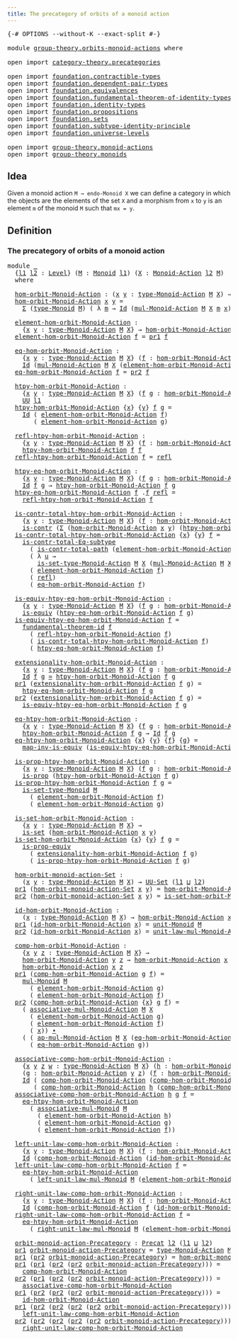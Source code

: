 ```yaml
---
title: The precategory of orbits of a monoid action
---
```


<pre class="Agda"><a id="70" class="Symbol">{-#</a> <a id="74" class="Keyword">OPTIONS</a> <a id="82" class="Pragma">--without-K</a> <a id="94" class="Pragma">--exact-split</a> <a id="108" class="Symbol">#-}</a>

<a id="113" class="Keyword">module</a> <a id="120" href="group-theory.orbits-monoid-actions.html" class="Module">group-theory.orbits-monoid-actions</a> <a id="155" class="Keyword">where</a>

<a id="162" class="Keyword">open</a> <a id="167" class="Keyword">import</a> <a id="174" href="category-theory.precategories.html" class="Module">category-theory.precategories</a>

<a id="205" class="Keyword">open</a> <a id="210" class="Keyword">import</a> <a id="217" href="foundation.contractible-types.html" class="Module">foundation.contractible-types</a>
<a id="247" class="Keyword">open</a> <a id="252" class="Keyword">import</a> <a id="259" href="foundation.dependent-pair-types.html" class="Module">foundation.dependent-pair-types</a>
<a id="291" class="Keyword">open</a> <a id="296" class="Keyword">import</a> <a id="303" href="foundation.equivalences.html" class="Module">foundation.equivalences</a>
<a id="327" class="Keyword">open</a> <a id="332" class="Keyword">import</a> <a id="339" href="foundation.fundamental-theorem-of-identity-types.html" class="Module">foundation.fundamental-theorem-of-identity-types</a>
<a id="388" class="Keyword">open</a> <a id="393" class="Keyword">import</a> <a id="400" href="foundation.identity-types.html" class="Module">foundation.identity-types</a>
<a id="426" class="Keyword">open</a> <a id="431" class="Keyword">import</a> <a id="438" href="foundation.propositions.html" class="Module">foundation.propositions</a>
<a id="462" class="Keyword">open</a> <a id="467" class="Keyword">import</a> <a id="474" href="foundation.sets.html" class="Module">foundation.sets</a>
<a id="490" class="Keyword">open</a> <a id="495" class="Keyword">import</a> <a id="502" href="foundation.subtype-identity-principle.html" class="Module">foundation.subtype-identity-principle</a>
<a id="540" class="Keyword">open</a> <a id="545" class="Keyword">import</a> <a id="552" href="foundation.universe-levels.html" class="Module">foundation.universe-levels</a>

<a id="580" class="Keyword">open</a> <a id="585" class="Keyword">import</a> <a id="592" href="group-theory.monoid-actions.html" class="Module">group-theory.monoid-actions</a>
<a id="620" class="Keyword">open</a> <a id="625" class="Keyword">import</a> <a id="632" href="group-theory.monoids.html" class="Module">group-theory.monoids</a>
</pre>
## Idea

Given a monoid action `M → endo-Monoid X` we can define a category in which the objects are the elements of the set `X` and a morphism from `x` to `y` is an element `m` of the monoid `M` such that `mx = y`.

## Definition

### The precategory of orbits of a monoid action

<pre class="Agda"><a id="948" class="Keyword">module</a> <a id="955" href="group-theory.orbits-monoid-actions.html#955" class="Module">_</a>
  <a id="959" class="Symbol">{</a><a id="960" href="group-theory.orbits-monoid-actions.html#960" class="Bound">l1</a> <a id="963" href="group-theory.orbits-monoid-actions.html#963" class="Bound">l2</a> <a id="966" class="Symbol">:</a> <a id="968" href="Agda.Primitive.html#597" class="Postulate">Level</a><a id="973" class="Symbol">}</a> <a id="975" class="Symbol">(</a><a id="976" href="group-theory.orbits-monoid-actions.html#976" class="Bound">M</a> <a id="978" class="Symbol">:</a> <a id="980" href="group-theory.monoids.html#1007" class="Function">Monoid</a> <a id="987" href="group-theory.orbits-monoid-actions.html#960" class="Bound">l1</a><a id="989" class="Symbol">)</a> <a id="991" class="Symbol">(</a><a id="992" href="group-theory.orbits-monoid-actions.html#992" class="Bound">X</a> <a id="994" class="Symbol">:</a> <a id="996" href="group-theory.monoid-actions.html#607" class="Function">Monoid-Action</a> <a id="1010" href="group-theory.orbits-monoid-actions.html#963" class="Bound">l2</a> <a id="1013" href="group-theory.orbits-monoid-actions.html#976" class="Bound">M</a><a id="1014" class="Symbol">)</a>
  <a id="1018" class="Keyword">where</a>

  <a id="1027" href="group-theory.orbits-monoid-actions.html#1027" class="Function">hom-orbit-Monoid-Action</a> <a id="1051" class="Symbol">:</a> <a id="1053" class="Symbol">(</a><a id="1054" href="group-theory.orbits-monoid-actions.html#1054" class="Bound">x</a> <a id="1056" href="group-theory.orbits-monoid-actions.html#1056" class="Bound">y</a> <a id="1058" class="Symbol">:</a> <a id="1060" href="group-theory.monoid-actions.html#894" class="Function">type-Monoid-Action</a> <a id="1079" href="group-theory.orbits-monoid-actions.html#976" class="Bound">M</a> <a id="1081" href="group-theory.orbits-monoid-actions.html#992" class="Bound">X</a><a id="1082" class="Symbol">)</a> <a id="1084" class="Symbol">→</a> <a id="1086" href="foundation-core.universe-levels.html#222" class="Primitive">UU</a> <a id="1089" class="Symbol">(</a><a id="1090" href="group-theory.orbits-monoid-actions.html#960" class="Bound">l1</a> <a id="1093" href="Agda.Primitive.html#810" class="Primitive Operator">⊔</a> <a id="1095" href="group-theory.orbits-monoid-actions.html#963" class="Bound">l2</a><a id="1097" class="Symbol">)</a>
  <a id="1101" href="group-theory.orbits-monoid-actions.html#1027" class="Function">hom-orbit-Monoid-Action</a> <a id="1125" href="group-theory.orbits-monoid-actions.html#1125" class="Bound">x</a> <a id="1127" href="group-theory.orbits-monoid-actions.html#1127" class="Bound">y</a> <a id="1129" class="Symbol">=</a>
    <a id="1135" href="foundation-core.dependent-pair-types.html#502" class="Record">Σ</a> <a id="1137" class="Symbol">(</a><a id="1138" href="group-theory.monoids.html#1182" class="Function">type-Monoid</a> <a id="1150" href="group-theory.orbits-monoid-actions.html#976" class="Bound">M</a><a id="1151" class="Symbol">)</a> <a id="1153" class="Symbol">(</a> <a id="1155" class="Symbol">λ</a> <a id="1157" href="group-theory.orbits-monoid-actions.html#1157" class="Bound">m</a> <a id="1159" class="Symbol">→</a> <a id="1161" href="foundation-core.identity-types.html#641" class="Datatype">Id</a> <a id="1164" class="Symbol">(</a><a id="1165" href="group-theory.monoid-actions.html#1095" class="Function">mul-Monoid-Action</a> <a id="1183" href="group-theory.orbits-monoid-actions.html#976" class="Bound">M</a> <a id="1185" href="group-theory.orbits-monoid-actions.html#992" class="Bound">X</a> <a id="1187" href="group-theory.orbits-monoid-actions.html#1157" class="Bound">m</a> <a id="1189" href="group-theory.orbits-monoid-actions.html#1125" class="Bound">x</a><a id="1190" class="Symbol">)</a> <a id="1192" href="group-theory.orbits-monoid-actions.html#1127" class="Bound">y</a><a id="1193" class="Symbol">)</a>

  <a id="1198" href="group-theory.orbits-monoid-actions.html#1198" class="Function">element-hom-orbit-Monoid-Action</a> <a id="1230" class="Symbol">:</a>
    <a id="1236" class="Symbol">{</a><a id="1237" href="group-theory.orbits-monoid-actions.html#1237" class="Bound">x</a> <a id="1239" href="group-theory.orbits-monoid-actions.html#1239" class="Bound">y</a> <a id="1241" class="Symbol">:</a> <a id="1243" href="group-theory.monoid-actions.html#894" class="Function">type-Monoid-Action</a> <a id="1262" href="group-theory.orbits-monoid-actions.html#976" class="Bound">M</a> <a id="1264" href="group-theory.orbits-monoid-actions.html#992" class="Bound">X</a><a id="1265" class="Symbol">}</a> <a id="1267" class="Symbol">→</a> <a id="1269" href="group-theory.orbits-monoid-actions.html#1027" class="Function">hom-orbit-Monoid-Action</a> <a id="1293" href="group-theory.orbits-monoid-actions.html#1237" class="Bound">x</a> <a id="1295" href="group-theory.orbits-monoid-actions.html#1239" class="Bound">y</a> <a id="1297" class="Symbol">→</a> <a id="1299" href="group-theory.monoids.html#1182" class="Function">type-Monoid</a> <a id="1311" href="group-theory.orbits-monoid-actions.html#976" class="Bound">M</a>
  <a id="1315" href="group-theory.orbits-monoid-actions.html#1198" class="Function">element-hom-orbit-Monoid-Action</a> <a id="1347" href="group-theory.orbits-monoid-actions.html#1347" class="Bound">f</a> <a id="1349" class="Symbol">=</a> <a id="1351" href="foundation-core.dependent-pair-types.html#592" class="Field">pr1</a> <a id="1355" href="group-theory.orbits-monoid-actions.html#1347" class="Bound">f</a>

  <a id="1360" href="group-theory.orbits-monoid-actions.html#1360" class="Function">eq-hom-orbit-Monoid-Action</a> <a id="1387" class="Symbol">:</a>
    <a id="1393" class="Symbol">{</a><a id="1394" href="group-theory.orbits-monoid-actions.html#1394" class="Bound">x</a> <a id="1396" href="group-theory.orbits-monoid-actions.html#1396" class="Bound">y</a> <a id="1398" class="Symbol">:</a> <a id="1400" href="group-theory.monoid-actions.html#894" class="Function">type-Monoid-Action</a> <a id="1419" href="group-theory.orbits-monoid-actions.html#976" class="Bound">M</a> <a id="1421" href="group-theory.orbits-monoid-actions.html#992" class="Bound">X</a><a id="1422" class="Symbol">}</a> <a id="1424" class="Symbol">(</a><a id="1425" href="group-theory.orbits-monoid-actions.html#1425" class="Bound">f</a> <a id="1427" class="Symbol">:</a> <a id="1429" href="group-theory.orbits-monoid-actions.html#1027" class="Function">hom-orbit-Monoid-Action</a> <a id="1453" href="group-theory.orbits-monoid-actions.html#1394" class="Bound">x</a> <a id="1455" href="group-theory.orbits-monoid-actions.html#1396" class="Bound">y</a><a id="1456" class="Symbol">)</a> <a id="1458" class="Symbol">→</a>
    <a id="1464" href="foundation-core.identity-types.html#641" class="Datatype">Id</a> <a id="1467" class="Symbol">(</a><a id="1468" href="group-theory.monoid-actions.html#1095" class="Function">mul-Monoid-Action</a> <a id="1486" href="group-theory.orbits-monoid-actions.html#976" class="Bound">M</a> <a id="1488" href="group-theory.orbits-monoid-actions.html#992" class="Bound">X</a> <a id="1490" class="Symbol">(</a><a id="1491" href="group-theory.orbits-monoid-actions.html#1198" class="Function">element-hom-orbit-Monoid-Action</a> <a id="1523" href="group-theory.orbits-monoid-actions.html#1425" class="Bound">f</a><a id="1524" class="Symbol">)</a> <a id="1526" href="group-theory.orbits-monoid-actions.html#1394" class="Bound">x</a><a id="1527" class="Symbol">)</a> <a id="1529" href="group-theory.orbits-monoid-actions.html#1396" class="Bound">y</a>
  <a id="1533" href="group-theory.orbits-monoid-actions.html#1360" class="Function">eq-hom-orbit-Monoid-Action</a> <a id="1560" href="group-theory.orbits-monoid-actions.html#1560" class="Bound">f</a> <a id="1562" class="Symbol">=</a> <a id="1564" href="foundation-core.dependent-pair-types.html#604" class="Field">pr2</a> <a id="1568" href="group-theory.orbits-monoid-actions.html#1560" class="Bound">f</a>

  <a id="1573" href="group-theory.orbits-monoid-actions.html#1573" class="Function">htpy-hom-orbit-Monoid-Action</a> <a id="1602" class="Symbol">:</a>
    <a id="1608" class="Symbol">{</a><a id="1609" href="group-theory.orbits-monoid-actions.html#1609" class="Bound">x</a> <a id="1611" href="group-theory.orbits-monoid-actions.html#1611" class="Bound">y</a> <a id="1613" class="Symbol">:</a> <a id="1615" href="group-theory.monoid-actions.html#894" class="Function">type-Monoid-Action</a> <a id="1634" href="group-theory.orbits-monoid-actions.html#976" class="Bound">M</a> <a id="1636" href="group-theory.orbits-monoid-actions.html#992" class="Bound">X</a><a id="1637" class="Symbol">}</a> <a id="1639" class="Symbol">(</a><a id="1640" href="group-theory.orbits-monoid-actions.html#1640" class="Bound">f</a> <a id="1642" href="group-theory.orbits-monoid-actions.html#1642" class="Bound">g</a> <a id="1644" class="Symbol">:</a> <a id="1646" href="group-theory.orbits-monoid-actions.html#1027" class="Function">hom-orbit-Monoid-Action</a> <a id="1670" href="group-theory.orbits-monoid-actions.html#1609" class="Bound">x</a> <a id="1672" href="group-theory.orbits-monoid-actions.html#1611" class="Bound">y</a><a id="1673" class="Symbol">)</a> <a id="1675" class="Symbol">→</a>
    <a id="1681" href="foundation-core.universe-levels.html#222" class="Primitive">UU</a> <a id="1684" href="group-theory.orbits-monoid-actions.html#960" class="Bound">l1</a>
  <a id="1689" href="group-theory.orbits-monoid-actions.html#1573" class="Function">htpy-hom-orbit-Monoid-Action</a> <a id="1718" class="Symbol">{</a><a id="1719" href="group-theory.orbits-monoid-actions.html#1719" class="Bound">x</a><a id="1720" class="Symbol">}</a> <a id="1722" class="Symbol">{</a><a id="1723" href="group-theory.orbits-monoid-actions.html#1723" class="Bound">y</a><a id="1724" class="Symbol">}</a> <a id="1726" href="group-theory.orbits-monoid-actions.html#1726" class="Bound">f</a> <a id="1728" href="group-theory.orbits-monoid-actions.html#1728" class="Bound">g</a> <a id="1730" class="Symbol">=</a>
    <a id="1736" href="foundation-core.identity-types.html#641" class="Datatype">Id</a> <a id="1739" class="Symbol">(</a> <a id="1741" href="group-theory.orbits-monoid-actions.html#1198" class="Function">element-hom-orbit-Monoid-Action</a> <a id="1773" href="group-theory.orbits-monoid-actions.html#1726" class="Bound">f</a><a id="1774" class="Symbol">)</a>
       <a id="1783" class="Symbol">(</a> <a id="1785" href="group-theory.orbits-monoid-actions.html#1198" class="Function">element-hom-orbit-Monoid-Action</a> <a id="1817" href="group-theory.orbits-monoid-actions.html#1728" class="Bound">g</a><a id="1818" class="Symbol">)</a>

  <a id="1823" href="group-theory.orbits-monoid-actions.html#1823" class="Function">refl-htpy-hom-orbit-Monoid-Action</a> <a id="1857" class="Symbol">:</a>
    <a id="1863" class="Symbol">{</a><a id="1864" href="group-theory.orbits-monoid-actions.html#1864" class="Bound">x</a> <a id="1866" href="group-theory.orbits-monoid-actions.html#1866" class="Bound">y</a> <a id="1868" class="Symbol">:</a> <a id="1870" href="group-theory.monoid-actions.html#894" class="Function">type-Monoid-Action</a> <a id="1889" href="group-theory.orbits-monoid-actions.html#976" class="Bound">M</a> <a id="1891" href="group-theory.orbits-monoid-actions.html#992" class="Bound">X</a><a id="1892" class="Symbol">}</a> <a id="1894" class="Symbol">(</a><a id="1895" href="group-theory.orbits-monoid-actions.html#1895" class="Bound">f</a> <a id="1897" class="Symbol">:</a> <a id="1899" href="group-theory.orbits-monoid-actions.html#1027" class="Function">hom-orbit-Monoid-Action</a> <a id="1923" href="group-theory.orbits-monoid-actions.html#1864" class="Bound">x</a> <a id="1925" href="group-theory.orbits-monoid-actions.html#1866" class="Bound">y</a><a id="1926" class="Symbol">)</a> <a id="1928" class="Symbol">→</a>
    <a id="1934" href="group-theory.orbits-monoid-actions.html#1573" class="Function">htpy-hom-orbit-Monoid-Action</a> <a id="1963" href="group-theory.orbits-monoid-actions.html#1895" class="Bound">f</a> <a id="1965" href="group-theory.orbits-monoid-actions.html#1895" class="Bound">f</a>
  <a id="1969" href="group-theory.orbits-monoid-actions.html#1823" class="Function">refl-htpy-hom-orbit-Monoid-Action</a> <a id="2003" href="group-theory.orbits-monoid-actions.html#2003" class="Bound">f</a> <a id="2005" class="Symbol">=</a> <a id="2007" href="foundation-core.identity-types.html#694" class="InductiveConstructor">refl</a>

  <a id="2015" href="group-theory.orbits-monoid-actions.html#2015" class="Function">htpy-eq-hom-orbit-Monoid-Action</a> <a id="2047" class="Symbol">:</a>
    <a id="2053" class="Symbol">{</a><a id="2054" href="group-theory.orbits-monoid-actions.html#2054" class="Bound">x</a> <a id="2056" href="group-theory.orbits-monoid-actions.html#2056" class="Bound">y</a> <a id="2058" class="Symbol">:</a> <a id="2060" href="group-theory.monoid-actions.html#894" class="Function">type-Monoid-Action</a> <a id="2079" href="group-theory.orbits-monoid-actions.html#976" class="Bound">M</a> <a id="2081" href="group-theory.orbits-monoid-actions.html#992" class="Bound">X</a><a id="2082" class="Symbol">}</a> <a id="2084" class="Symbol">(</a><a id="2085" href="group-theory.orbits-monoid-actions.html#2085" class="Bound">f</a> <a id="2087" href="group-theory.orbits-monoid-actions.html#2087" class="Bound">g</a> <a id="2089" class="Symbol">:</a> <a id="2091" href="group-theory.orbits-monoid-actions.html#1027" class="Function">hom-orbit-Monoid-Action</a> <a id="2115" href="group-theory.orbits-monoid-actions.html#2054" class="Bound">x</a> <a id="2117" href="group-theory.orbits-monoid-actions.html#2056" class="Bound">y</a><a id="2118" class="Symbol">)</a> <a id="2120" class="Symbol">→</a>
    <a id="2126" href="foundation-core.identity-types.html#641" class="Datatype">Id</a> <a id="2129" href="group-theory.orbits-monoid-actions.html#2085" class="Bound">f</a> <a id="2131" href="group-theory.orbits-monoid-actions.html#2087" class="Bound">g</a> <a id="2133" class="Symbol">→</a> <a id="2135" href="group-theory.orbits-monoid-actions.html#1573" class="Function">htpy-hom-orbit-Monoid-Action</a> <a id="2164" href="group-theory.orbits-monoid-actions.html#2085" class="Bound">f</a> <a id="2166" href="group-theory.orbits-monoid-actions.html#2087" class="Bound">g</a>
  <a id="2170" href="group-theory.orbits-monoid-actions.html#2015" class="Function">htpy-eq-hom-orbit-Monoid-Action</a> <a id="2202" href="group-theory.orbits-monoid-actions.html#2202" class="Bound">f</a> <a id="2204" class="DottedPattern Symbol">.</a><a id="2205" href="group-theory.orbits-monoid-actions.html#2202" class="DottedPattern Bound">f</a> <a id="2207" href="foundation-core.identity-types.html#694" class="InductiveConstructor">refl</a> <a id="2212" class="Symbol">=</a>
    <a id="2218" href="group-theory.orbits-monoid-actions.html#1823" class="Function">refl-htpy-hom-orbit-Monoid-Action</a> <a id="2252" href="group-theory.orbits-monoid-actions.html#2202" class="Bound">f</a>

  <a id="2257" href="group-theory.orbits-monoid-actions.html#2257" class="Function">is-contr-total-htpy-hom-orbit-Monoid-Action</a> <a id="2301" class="Symbol">:</a>
    <a id="2307" class="Symbol">{</a><a id="2308" href="group-theory.orbits-monoid-actions.html#2308" class="Bound">x</a> <a id="2310" href="group-theory.orbits-monoid-actions.html#2310" class="Bound">y</a> <a id="2312" class="Symbol">:</a> <a id="2314" href="group-theory.monoid-actions.html#894" class="Function">type-Monoid-Action</a> <a id="2333" href="group-theory.orbits-monoid-actions.html#976" class="Bound">M</a> <a id="2335" href="group-theory.orbits-monoid-actions.html#992" class="Bound">X</a><a id="2336" class="Symbol">}</a> <a id="2338" class="Symbol">(</a><a id="2339" href="group-theory.orbits-monoid-actions.html#2339" class="Bound">f</a> <a id="2341" class="Symbol">:</a> <a id="2343" href="group-theory.orbits-monoid-actions.html#1027" class="Function">hom-orbit-Monoid-Action</a> <a id="2367" href="group-theory.orbits-monoid-actions.html#2308" class="Bound">x</a> <a id="2369" href="group-theory.orbits-monoid-actions.html#2310" class="Bound">y</a><a id="2370" class="Symbol">)</a> <a id="2372" class="Symbol">→</a>
    <a id="2378" href="foundation-core.contractible-types.html#992" class="Function">is-contr</a> <a id="2387" class="Symbol">(</a><a id="2388" href="foundation-core.dependent-pair-types.html#502" class="Record">Σ</a> <a id="2390" class="Symbol">(</a><a id="2391" href="group-theory.orbits-monoid-actions.html#1027" class="Function">hom-orbit-Monoid-Action</a> <a id="2415" href="group-theory.orbits-monoid-actions.html#2308" class="Bound">x</a> <a id="2417" href="group-theory.orbits-monoid-actions.html#2310" class="Bound">y</a><a id="2418" class="Symbol">)</a> <a id="2420" class="Symbol">(</a><a id="2421" href="group-theory.orbits-monoid-actions.html#1573" class="Function">htpy-hom-orbit-Monoid-Action</a> <a id="2450" href="group-theory.orbits-monoid-actions.html#2339" class="Bound">f</a><a id="2451" class="Symbol">))</a>
  <a id="2456" href="group-theory.orbits-monoid-actions.html#2257" class="Function">is-contr-total-htpy-hom-orbit-Monoid-Action</a> <a id="2500" class="Symbol">{</a><a id="2501" href="group-theory.orbits-monoid-actions.html#2501" class="Bound">x</a><a id="2502" class="Symbol">}</a> <a id="2504" class="Symbol">{</a><a id="2505" href="group-theory.orbits-monoid-actions.html#2505" class="Bound">y</a><a id="2506" class="Symbol">}</a> <a id="2508" href="group-theory.orbits-monoid-actions.html#2508" class="Bound">f</a> <a id="2510" class="Symbol">=</a>
    <a id="2516" href="foundation-core.subtype-identity-principle.html#1572" class="Function">is-contr-total-Eq-subtype</a>
      <a id="2548" class="Symbol">(</a> <a id="2550" href="foundation-core.contractible-types.html#2037" class="Function">is-contr-total-path</a> <a id="2570" class="Symbol">(</a><a id="2571" href="group-theory.orbits-monoid-actions.html#1198" class="Function">element-hom-orbit-Monoid-Action</a> <a id="2603" href="group-theory.orbits-monoid-actions.html#2508" class="Bound">f</a><a id="2604" class="Symbol">))</a>
      <a id="2613" class="Symbol">(</a> <a id="2615" class="Symbol">λ</a> <a id="2617" href="group-theory.orbits-monoid-actions.html#2617" class="Bound">u</a> <a id="2619" class="Symbol">→</a>
        <a id="2629" href="group-theory.monoid-actions.html#974" class="Function">is-set-type-Monoid-Action</a> <a id="2655" href="group-theory.orbits-monoid-actions.html#976" class="Bound">M</a> <a id="2657" href="group-theory.orbits-monoid-actions.html#992" class="Bound">X</a> <a id="2659" class="Symbol">(</a><a id="2660" href="group-theory.monoid-actions.html#1095" class="Function">mul-Monoid-Action</a> <a id="2678" href="group-theory.orbits-monoid-actions.html#976" class="Bound">M</a> <a id="2680" href="group-theory.orbits-monoid-actions.html#992" class="Bound">X</a> <a id="2682" href="group-theory.orbits-monoid-actions.html#2617" class="Bound">u</a> <a id="2684" href="group-theory.orbits-monoid-actions.html#2501" class="Bound">x</a><a id="2685" class="Symbol">)</a> <a id="2687" href="group-theory.orbits-monoid-actions.html#2505" class="Bound">y</a><a id="2688" class="Symbol">)</a>
      <a id="2696" class="Symbol">(</a> <a id="2698" href="group-theory.orbits-monoid-actions.html#1198" class="Function">element-hom-orbit-Monoid-Action</a> <a id="2730" href="group-theory.orbits-monoid-actions.html#2508" class="Bound">f</a><a id="2731" class="Symbol">)</a>
      <a id="2739" class="Symbol">(</a> <a id="2741" href="foundation-core.identity-types.html#694" class="InductiveConstructor">refl</a><a id="2745" class="Symbol">)</a>
      <a id="2753" class="Symbol">(</a> <a id="2755" href="group-theory.orbits-monoid-actions.html#1360" class="Function">eq-hom-orbit-Monoid-Action</a> <a id="2782" href="group-theory.orbits-monoid-actions.html#2508" class="Bound">f</a><a id="2783" class="Symbol">)</a>

  <a id="2788" href="group-theory.orbits-monoid-actions.html#2788" class="Function">is-equiv-htpy-eq-hom-orbit-Monoid-Action</a> <a id="2829" class="Symbol">:</a>
    <a id="2835" class="Symbol">{</a><a id="2836" href="group-theory.orbits-monoid-actions.html#2836" class="Bound">x</a> <a id="2838" href="group-theory.orbits-monoid-actions.html#2838" class="Bound">y</a> <a id="2840" class="Symbol">:</a> <a id="2842" href="group-theory.monoid-actions.html#894" class="Function">type-Monoid-Action</a> <a id="2861" href="group-theory.orbits-monoid-actions.html#976" class="Bound">M</a> <a id="2863" href="group-theory.orbits-monoid-actions.html#992" class="Bound">X</a><a id="2864" class="Symbol">}</a> <a id="2866" class="Symbol">(</a><a id="2867" href="group-theory.orbits-monoid-actions.html#2867" class="Bound">f</a> <a id="2869" href="group-theory.orbits-monoid-actions.html#2869" class="Bound">g</a> <a id="2871" class="Symbol">:</a> <a id="2873" href="group-theory.orbits-monoid-actions.html#1027" class="Function">hom-orbit-Monoid-Action</a> <a id="2897" href="group-theory.orbits-monoid-actions.html#2836" class="Bound">x</a> <a id="2899" href="group-theory.orbits-monoid-actions.html#2838" class="Bound">y</a><a id="2900" class="Symbol">)</a> <a id="2902" class="Symbol">→</a>
    <a id="2908" href="foundation-core.equivalences.html#1542" class="Function">is-equiv</a> <a id="2917" class="Symbol">(</a><a id="2918" href="group-theory.orbits-monoid-actions.html#2015" class="Function">htpy-eq-hom-orbit-Monoid-Action</a> <a id="2950" href="group-theory.orbits-monoid-actions.html#2867" class="Bound">f</a> <a id="2952" href="group-theory.orbits-monoid-actions.html#2869" class="Bound">g</a><a id="2953" class="Symbol">)</a>
  <a id="2957" href="group-theory.orbits-monoid-actions.html#2788" class="Function">is-equiv-htpy-eq-hom-orbit-Monoid-Action</a> <a id="2998" href="group-theory.orbits-monoid-actions.html#2998" class="Bound">f</a> <a id="3000" class="Symbol">=</a>
    <a id="3006" href="foundation-core.fundamental-theorem-of-identity-types.html#1888" class="Function">fundamental-theorem-id</a> <a id="3029" href="group-theory.orbits-monoid-actions.html#2998" class="Bound">f</a>
      <a id="3037" class="Symbol">(</a> <a id="3039" href="group-theory.orbits-monoid-actions.html#1823" class="Function">refl-htpy-hom-orbit-Monoid-Action</a> <a id="3073" href="group-theory.orbits-monoid-actions.html#2998" class="Bound">f</a><a id="3074" class="Symbol">)</a>
      <a id="3082" class="Symbol">(</a> <a id="3084" href="group-theory.orbits-monoid-actions.html#2257" class="Function">is-contr-total-htpy-hom-orbit-Monoid-Action</a> <a id="3128" href="group-theory.orbits-monoid-actions.html#2998" class="Bound">f</a><a id="3129" class="Symbol">)</a>
      <a id="3137" class="Symbol">(</a> <a id="3139" href="group-theory.orbits-monoid-actions.html#2015" class="Function">htpy-eq-hom-orbit-Monoid-Action</a> <a id="3171" href="group-theory.orbits-monoid-actions.html#2998" class="Bound">f</a><a id="3172" class="Symbol">)</a>

  <a id="3177" href="group-theory.orbits-monoid-actions.html#3177" class="Function">extensionality-hom-orbit-Monoid-Action</a> <a id="3216" class="Symbol">:</a>
    <a id="3222" class="Symbol">{</a><a id="3223" href="group-theory.orbits-monoid-actions.html#3223" class="Bound">x</a> <a id="3225" href="group-theory.orbits-monoid-actions.html#3225" class="Bound">y</a> <a id="3227" class="Symbol">:</a> <a id="3229" href="group-theory.monoid-actions.html#894" class="Function">type-Monoid-Action</a> <a id="3248" href="group-theory.orbits-monoid-actions.html#976" class="Bound">M</a> <a id="3250" href="group-theory.orbits-monoid-actions.html#992" class="Bound">X</a><a id="3251" class="Symbol">}</a> <a id="3253" class="Symbol">(</a><a id="3254" href="group-theory.orbits-monoid-actions.html#3254" class="Bound">f</a> <a id="3256" href="group-theory.orbits-monoid-actions.html#3256" class="Bound">g</a> <a id="3258" class="Symbol">:</a> <a id="3260" href="group-theory.orbits-monoid-actions.html#1027" class="Function">hom-orbit-Monoid-Action</a> <a id="3284" href="group-theory.orbits-monoid-actions.html#3223" class="Bound">x</a> <a id="3286" href="group-theory.orbits-monoid-actions.html#3225" class="Bound">y</a><a id="3287" class="Symbol">)</a> <a id="3289" class="Symbol">→</a>
    <a id="3295" href="foundation-core.identity-types.html#641" class="Datatype">Id</a> <a id="3298" href="group-theory.orbits-monoid-actions.html#3254" class="Bound">f</a> <a id="3300" href="group-theory.orbits-monoid-actions.html#3256" class="Bound">g</a> <a id="3302" href="foundation-core.equivalences.html#1607" class="Function Operator">≃</a> <a id="3304" href="group-theory.orbits-monoid-actions.html#1573" class="Function">htpy-hom-orbit-Monoid-Action</a> <a id="3333" href="group-theory.orbits-monoid-actions.html#3254" class="Bound">f</a> <a id="3335" href="group-theory.orbits-monoid-actions.html#3256" class="Bound">g</a>
  <a id="3339" href="foundation-core.dependent-pair-types.html#592" class="Field">pr1</a> <a id="3343" class="Symbol">(</a><a id="3344" href="group-theory.orbits-monoid-actions.html#3177" class="Function">extensionality-hom-orbit-Monoid-Action</a> <a id="3383" href="group-theory.orbits-monoid-actions.html#3383" class="Bound">f</a> <a id="3385" href="group-theory.orbits-monoid-actions.html#3385" class="Bound">g</a><a id="3386" class="Symbol">)</a> <a id="3388" class="Symbol">=</a>
    <a id="3394" href="group-theory.orbits-monoid-actions.html#2015" class="Function">htpy-eq-hom-orbit-Monoid-Action</a> <a id="3426" href="group-theory.orbits-monoid-actions.html#3383" class="Bound">f</a> <a id="3428" href="group-theory.orbits-monoid-actions.html#3385" class="Bound">g</a>
  <a id="3432" href="foundation-core.dependent-pair-types.html#604" class="Field">pr2</a> <a id="3436" class="Symbol">(</a><a id="3437" href="group-theory.orbits-monoid-actions.html#3177" class="Function">extensionality-hom-orbit-Monoid-Action</a> <a id="3476" href="group-theory.orbits-monoid-actions.html#3476" class="Bound">f</a> <a id="3478" href="group-theory.orbits-monoid-actions.html#3478" class="Bound">g</a><a id="3479" class="Symbol">)</a> <a id="3481" class="Symbol">=</a>
    <a id="3487" href="group-theory.orbits-monoid-actions.html#2788" class="Function">is-equiv-htpy-eq-hom-orbit-Monoid-Action</a> <a id="3528" href="group-theory.orbits-monoid-actions.html#3476" class="Bound">f</a> <a id="3530" href="group-theory.orbits-monoid-actions.html#3478" class="Bound">g</a>

  <a id="3535" href="group-theory.orbits-monoid-actions.html#3535" class="Function">eq-htpy-hom-orbit-Monoid-Action</a> <a id="3567" class="Symbol">:</a>
    <a id="3573" class="Symbol">{</a><a id="3574" href="group-theory.orbits-monoid-actions.html#3574" class="Bound">x</a> <a id="3576" href="group-theory.orbits-monoid-actions.html#3576" class="Bound">y</a> <a id="3578" class="Symbol">:</a> <a id="3580" href="group-theory.monoid-actions.html#894" class="Function">type-Monoid-Action</a> <a id="3599" href="group-theory.orbits-monoid-actions.html#976" class="Bound">M</a> <a id="3601" href="group-theory.orbits-monoid-actions.html#992" class="Bound">X</a><a id="3602" class="Symbol">}</a> <a id="3604" class="Symbol">{</a><a id="3605" href="group-theory.orbits-monoid-actions.html#3605" class="Bound">f</a> <a id="3607" href="group-theory.orbits-monoid-actions.html#3607" class="Bound">g</a> <a id="3609" class="Symbol">:</a> <a id="3611" href="group-theory.orbits-monoid-actions.html#1027" class="Function">hom-orbit-Monoid-Action</a> <a id="3635" href="group-theory.orbits-monoid-actions.html#3574" class="Bound">x</a> <a id="3637" href="group-theory.orbits-monoid-actions.html#3576" class="Bound">y</a><a id="3638" class="Symbol">}</a> <a id="3640" class="Symbol">→</a>
    <a id="3646" href="group-theory.orbits-monoid-actions.html#1573" class="Function">htpy-hom-orbit-Monoid-Action</a> <a id="3675" href="group-theory.orbits-monoid-actions.html#3605" class="Bound">f</a> <a id="3677" href="group-theory.orbits-monoid-actions.html#3607" class="Bound">g</a> <a id="3679" class="Symbol">→</a> <a id="3681" href="foundation-core.identity-types.html#641" class="Datatype">Id</a> <a id="3684" href="group-theory.orbits-monoid-actions.html#3605" class="Bound">f</a> <a id="3686" href="group-theory.orbits-monoid-actions.html#3607" class="Bound">g</a>
  <a id="3690" href="group-theory.orbits-monoid-actions.html#3535" class="Function">eq-htpy-hom-orbit-Monoid-Action</a> <a id="3722" class="Symbol">{</a><a id="3723" href="group-theory.orbits-monoid-actions.html#3723" class="Bound">x</a><a id="3724" class="Symbol">}</a> <a id="3726" class="Symbol">{</a><a id="3727" href="group-theory.orbits-monoid-actions.html#3727" class="Bound">y</a><a id="3728" class="Symbol">}</a> <a id="3730" class="Symbol">{</a><a id="3731" href="group-theory.orbits-monoid-actions.html#3731" class="Bound">f</a><a id="3732" class="Symbol">}</a> <a id="3734" class="Symbol">{</a><a id="3735" href="group-theory.orbits-monoid-actions.html#3735" class="Bound">g</a><a id="3736" class="Symbol">}</a> <a id="3738" class="Symbol">=</a>
    <a id="3744" href="foundation-core.equivalences.html#4173" class="Function">map-inv-is-equiv</a> <a id="3761" class="Symbol">(</a><a id="3762" href="group-theory.orbits-monoid-actions.html#2788" class="Function">is-equiv-htpy-eq-hom-orbit-Monoid-Action</a> <a id="3803" href="group-theory.orbits-monoid-actions.html#3731" class="Bound">f</a> <a id="3805" href="group-theory.orbits-monoid-actions.html#3735" class="Bound">g</a><a id="3806" class="Symbol">)</a>

  <a id="3811" href="group-theory.orbits-monoid-actions.html#3811" class="Function">is-prop-htpy-hom-orbit-Monoid-Action</a> <a id="3848" class="Symbol">:</a>
    <a id="3854" class="Symbol">{</a><a id="3855" href="group-theory.orbits-monoid-actions.html#3855" class="Bound">x</a> <a id="3857" href="group-theory.orbits-monoid-actions.html#3857" class="Bound">y</a> <a id="3859" class="Symbol">:</a> <a id="3861" href="group-theory.monoid-actions.html#894" class="Function">type-Monoid-Action</a> <a id="3880" href="group-theory.orbits-monoid-actions.html#976" class="Bound">M</a> <a id="3882" href="group-theory.orbits-monoid-actions.html#992" class="Bound">X</a><a id="3883" class="Symbol">}</a> <a id="3885" class="Symbol">(</a><a id="3886" href="group-theory.orbits-monoid-actions.html#3886" class="Bound">f</a> <a id="3888" href="group-theory.orbits-monoid-actions.html#3888" class="Bound">g</a> <a id="3890" class="Symbol">:</a> <a id="3892" href="group-theory.orbits-monoid-actions.html#1027" class="Function">hom-orbit-Monoid-Action</a> <a id="3916" href="group-theory.orbits-monoid-actions.html#3855" class="Bound">x</a> <a id="3918" href="group-theory.orbits-monoid-actions.html#3857" class="Bound">y</a><a id="3919" class="Symbol">)</a> <a id="3921" class="Symbol">→</a>
    <a id="3927" href="foundation-core.propositions.html#1295" class="Function">is-prop</a> <a id="3935" class="Symbol">(</a><a id="3936" href="group-theory.orbits-monoid-actions.html#1573" class="Function">htpy-hom-orbit-Monoid-Action</a> <a id="3965" href="group-theory.orbits-monoid-actions.html#3886" class="Bound">f</a> <a id="3967" href="group-theory.orbits-monoid-actions.html#3888" class="Bound">g</a><a id="3968" class="Symbol">)</a>
  <a id="3972" href="group-theory.orbits-monoid-actions.html#3811" class="Function">is-prop-htpy-hom-orbit-Monoid-Action</a> <a id="4009" href="group-theory.orbits-monoid-actions.html#4009" class="Bound">f</a> <a id="4011" href="group-theory.orbits-monoid-actions.html#4011" class="Bound">g</a> <a id="4013" class="Symbol">=</a>
    <a id="4019" href="group-theory.monoids.html#1385" class="Function">is-set-type-Monoid</a> <a id="4038" href="group-theory.orbits-monoid-actions.html#976" class="Bound">M</a>
      <a id="4046" class="Symbol">(</a> <a id="4048" href="group-theory.orbits-monoid-actions.html#1198" class="Function">element-hom-orbit-Monoid-Action</a> <a id="4080" href="group-theory.orbits-monoid-actions.html#4009" class="Bound">f</a><a id="4081" class="Symbol">)</a>
      <a id="4089" class="Symbol">(</a> <a id="4091" href="group-theory.orbits-monoid-actions.html#1198" class="Function">element-hom-orbit-Monoid-Action</a> <a id="4123" href="group-theory.orbits-monoid-actions.html#4011" class="Bound">g</a><a id="4124" class="Symbol">)</a>

  <a id="4129" href="group-theory.orbits-monoid-actions.html#4129" class="Function">is-set-hom-orbit-Monoid-Action</a> <a id="4160" class="Symbol">:</a>
    <a id="4166" class="Symbol">{</a><a id="4167" href="group-theory.orbits-monoid-actions.html#4167" class="Bound">x</a> <a id="4169" href="group-theory.orbits-monoid-actions.html#4169" class="Bound">y</a> <a id="4171" class="Symbol">:</a> <a id="4173" href="group-theory.monoid-actions.html#894" class="Function">type-Monoid-Action</a> <a id="4192" href="group-theory.orbits-monoid-actions.html#976" class="Bound">M</a> <a id="4194" href="group-theory.orbits-monoid-actions.html#992" class="Bound">X</a><a id="4195" class="Symbol">}</a> <a id="4197" class="Symbol">→</a>
    <a id="4203" href="foundation-core.sets.html#1099" class="Function">is-set</a> <a id="4210" class="Symbol">(</a><a id="4211" href="group-theory.orbits-monoid-actions.html#1027" class="Function">hom-orbit-Monoid-Action</a> <a id="4235" href="group-theory.orbits-monoid-actions.html#4167" class="Bound">x</a> <a id="4237" href="group-theory.orbits-monoid-actions.html#4169" class="Bound">y</a><a id="4238" class="Symbol">)</a>
  <a id="4242" href="group-theory.orbits-monoid-actions.html#4129" class="Function">is-set-hom-orbit-Monoid-Action</a> <a id="4273" class="Symbol">{</a><a id="4274" href="group-theory.orbits-monoid-actions.html#4274" class="Bound">x</a><a id="4275" class="Symbol">}</a> <a id="4277" class="Symbol">{</a><a id="4278" href="group-theory.orbits-monoid-actions.html#4278" class="Bound">y</a><a id="4279" class="Symbol">}</a> <a id="4281" href="group-theory.orbits-monoid-actions.html#4281" class="Bound">f</a> <a id="4283" href="group-theory.orbits-monoid-actions.html#4283" class="Bound">g</a> <a id="4285" class="Symbol">=</a>
    <a id="4291" href="foundation-core.propositions.html#4515" class="Function">is-prop-equiv</a>
      <a id="4311" class="Symbol">(</a> <a id="4313" href="group-theory.orbits-monoid-actions.html#3177" class="Function">extensionality-hom-orbit-Monoid-Action</a> <a id="4352" href="group-theory.orbits-monoid-actions.html#4281" class="Bound">f</a> <a id="4354" href="group-theory.orbits-monoid-actions.html#4283" class="Bound">g</a><a id="4355" class="Symbol">)</a>
      <a id="4363" class="Symbol">(</a> <a id="4365" href="group-theory.orbits-monoid-actions.html#3811" class="Function">is-prop-htpy-hom-orbit-Monoid-Action</a> <a id="4402" href="group-theory.orbits-monoid-actions.html#4281" class="Bound">f</a> <a id="4404" href="group-theory.orbits-monoid-actions.html#4283" class="Bound">g</a><a id="4405" class="Symbol">)</a>

  <a id="4410" href="group-theory.orbits-monoid-actions.html#4410" class="Function">hom-orbit-monoid-action-Set</a> <a id="4438" class="Symbol">:</a>
    <a id="4444" class="Symbol">(</a><a id="4445" href="group-theory.orbits-monoid-actions.html#4445" class="Bound">x</a> <a id="4447" href="group-theory.orbits-monoid-actions.html#4447" class="Bound">y</a> <a id="4449" class="Symbol">:</a> <a id="4451" href="group-theory.monoid-actions.html#894" class="Function">type-Monoid-Action</a> <a id="4470" href="group-theory.orbits-monoid-actions.html#976" class="Bound">M</a> <a id="4472" href="group-theory.orbits-monoid-actions.html#992" class="Bound">X</a><a id="4473" class="Symbol">)</a> <a id="4475" class="Symbol">→</a> <a id="4477" href="foundation-core.sets.html#1177" class="Function">UU-Set</a> <a id="4484" class="Symbol">(</a><a id="4485" href="group-theory.orbits-monoid-actions.html#960" class="Bound">l1</a> <a id="4488" href="Agda.Primitive.html#810" class="Primitive Operator">⊔</a> <a id="4490" href="group-theory.orbits-monoid-actions.html#963" class="Bound">l2</a><a id="4492" class="Symbol">)</a>
  <a id="4496" href="foundation-core.dependent-pair-types.html#592" class="Field">pr1</a> <a id="4500" class="Symbol">(</a><a id="4501" href="group-theory.orbits-monoid-actions.html#4410" class="Function">hom-orbit-monoid-action-Set</a> <a id="4529" href="group-theory.orbits-monoid-actions.html#4529" class="Bound">x</a> <a id="4531" href="group-theory.orbits-monoid-actions.html#4531" class="Bound">y</a><a id="4532" class="Symbol">)</a> <a id="4534" class="Symbol">=</a> <a id="4536" href="group-theory.orbits-monoid-actions.html#1027" class="Function">hom-orbit-Monoid-Action</a> <a id="4560" href="group-theory.orbits-monoid-actions.html#4529" class="Bound">x</a> <a id="4562" href="group-theory.orbits-monoid-actions.html#4531" class="Bound">y</a>
  <a id="4566" href="foundation-core.dependent-pair-types.html#604" class="Field">pr2</a> <a id="4570" class="Symbol">(</a><a id="4571" href="group-theory.orbits-monoid-actions.html#4410" class="Function">hom-orbit-monoid-action-Set</a> <a id="4599" href="group-theory.orbits-monoid-actions.html#4599" class="Bound">x</a> <a id="4601" href="group-theory.orbits-monoid-actions.html#4601" class="Bound">y</a><a id="4602" class="Symbol">)</a> <a id="4604" class="Symbol">=</a> <a id="4606" href="group-theory.orbits-monoid-actions.html#4129" class="Function">is-set-hom-orbit-Monoid-Action</a>

  <a id="4640" href="group-theory.orbits-monoid-actions.html#4640" class="Function">id-hom-orbit-Monoid-Action</a> <a id="4667" class="Symbol">:</a>
    <a id="4673" class="Symbol">(</a><a id="4674" href="group-theory.orbits-monoid-actions.html#4674" class="Bound">x</a> <a id="4676" class="Symbol">:</a> <a id="4678" href="group-theory.monoid-actions.html#894" class="Function">type-Monoid-Action</a> <a id="4697" href="group-theory.orbits-monoid-actions.html#976" class="Bound">M</a> <a id="4699" href="group-theory.orbits-monoid-actions.html#992" class="Bound">X</a><a id="4700" class="Symbol">)</a> <a id="4702" class="Symbol">→</a> <a id="4704" href="group-theory.orbits-monoid-actions.html#1027" class="Function">hom-orbit-Monoid-Action</a> <a id="4728" href="group-theory.orbits-monoid-actions.html#4674" class="Bound">x</a> <a id="4730" href="group-theory.orbits-monoid-actions.html#4674" class="Bound">x</a>
  <a id="4734" href="foundation-core.dependent-pair-types.html#592" class="Field">pr1</a> <a id="4738" class="Symbol">(</a><a id="4739" href="group-theory.orbits-monoid-actions.html#4640" class="Function">id-hom-orbit-Monoid-Action</a> <a id="4766" href="group-theory.orbits-monoid-actions.html#4766" class="Bound">x</a><a id="4767" class="Symbol">)</a> <a id="4769" class="Symbol">=</a> <a id="4771" href="group-theory.monoids.html#2031" class="Function">unit-Monoid</a> <a id="4783" href="group-theory.orbits-monoid-actions.html#976" class="Bound">M</a>
  <a id="4787" href="foundation-core.dependent-pair-types.html#604" class="Field">pr2</a> <a id="4791" class="Symbol">(</a><a id="4792" href="group-theory.orbits-monoid-actions.html#4640" class="Function">id-hom-orbit-Monoid-Action</a> <a id="4819" href="group-theory.orbits-monoid-actions.html#4819" class="Bound">x</a><a id="4820" class="Symbol">)</a> <a id="4822" class="Symbol">=</a> <a id="4824" href="group-theory.monoid-actions.html#1891" class="Function">unit-law-mul-Monoid-Action</a> <a id="4851" href="group-theory.orbits-monoid-actions.html#976" class="Bound">M</a> <a id="4853" href="group-theory.orbits-monoid-actions.html#992" class="Bound">X</a> <a id="4855" href="group-theory.orbits-monoid-actions.html#4819" class="Bound">x</a>

  <a id="4860" href="group-theory.orbits-monoid-actions.html#4860" class="Function">comp-hom-orbit-Monoid-Action</a> <a id="4889" class="Symbol">:</a>
    <a id="4895" class="Symbol">{</a><a id="4896" href="group-theory.orbits-monoid-actions.html#4896" class="Bound">x</a> <a id="4898" href="group-theory.orbits-monoid-actions.html#4898" class="Bound">y</a> <a id="4900" href="group-theory.orbits-monoid-actions.html#4900" class="Bound">z</a> <a id="4902" class="Symbol">:</a> <a id="4904" href="group-theory.monoid-actions.html#894" class="Function">type-Monoid-Action</a> <a id="4923" href="group-theory.orbits-monoid-actions.html#976" class="Bound">M</a> <a id="4925" href="group-theory.orbits-monoid-actions.html#992" class="Bound">X</a><a id="4926" class="Symbol">}</a> <a id="4928" class="Symbol">→</a>
    <a id="4934" href="group-theory.orbits-monoid-actions.html#1027" class="Function">hom-orbit-Monoid-Action</a> <a id="4958" href="group-theory.orbits-monoid-actions.html#4898" class="Bound">y</a> <a id="4960" href="group-theory.orbits-monoid-actions.html#4900" class="Bound">z</a> <a id="4962" class="Symbol">→</a> <a id="4964" href="group-theory.orbits-monoid-actions.html#1027" class="Function">hom-orbit-Monoid-Action</a> <a id="4988" href="group-theory.orbits-monoid-actions.html#4896" class="Bound">x</a> <a id="4990" href="group-theory.orbits-monoid-actions.html#4898" class="Bound">y</a> <a id="4992" class="Symbol">→</a>
    <a id="4998" href="group-theory.orbits-monoid-actions.html#1027" class="Function">hom-orbit-Monoid-Action</a> <a id="5022" href="group-theory.orbits-monoid-actions.html#4896" class="Bound">x</a> <a id="5024" href="group-theory.orbits-monoid-actions.html#4900" class="Bound">z</a>
  <a id="5028" href="foundation-core.dependent-pair-types.html#592" class="Field">pr1</a> <a id="5032" class="Symbol">(</a><a id="5033" href="group-theory.orbits-monoid-actions.html#4860" class="Function">comp-hom-orbit-Monoid-Action</a> <a id="5062" href="group-theory.orbits-monoid-actions.html#5062" class="Bound">g</a> <a id="5064" href="group-theory.orbits-monoid-actions.html#5064" class="Bound">f</a><a id="5065" class="Symbol">)</a> <a id="5067" class="Symbol">=</a>
    <a id="5073" href="group-theory.monoids.html#1527" class="Function">mul-Monoid</a> <a id="5084" href="group-theory.orbits-monoid-actions.html#976" class="Bound">M</a>
      <a id="5092" class="Symbol">(</a> <a id="5094" href="group-theory.orbits-monoid-actions.html#1198" class="Function">element-hom-orbit-Monoid-Action</a> <a id="5126" href="group-theory.orbits-monoid-actions.html#5062" class="Bound">g</a><a id="5127" class="Symbol">)</a>
      <a id="5135" class="Symbol">(</a> <a id="5137" href="group-theory.orbits-monoid-actions.html#1198" class="Function">element-hom-orbit-Monoid-Action</a> <a id="5169" href="group-theory.orbits-monoid-actions.html#5064" class="Bound">f</a><a id="5170" class="Symbol">)</a>
  <a id="5174" href="foundation-core.dependent-pair-types.html#604" class="Field">pr2</a> <a id="5178" class="Symbol">(</a><a id="5179" href="group-theory.orbits-monoid-actions.html#4860" class="Function">comp-hom-orbit-Monoid-Action</a> <a id="5208" class="Symbol">{</a><a id="5209" href="group-theory.orbits-monoid-actions.html#5209" class="Bound">x</a><a id="5210" class="Symbol">}</a> <a id="5212" href="group-theory.orbits-monoid-actions.html#5212" class="Bound">g</a> <a id="5214" href="group-theory.orbits-monoid-actions.html#5214" class="Bound">f</a><a id="5215" class="Symbol">)</a> <a id="5217" class="Symbol">=</a>
    <a id="5223" class="Symbol">(</a> <a id="5225" href="group-theory.monoid-actions.html#1630" class="Function">associative-mul-Monoid-Action</a> <a id="5255" href="group-theory.orbits-monoid-actions.html#976" class="Bound">M</a> <a id="5257" href="group-theory.orbits-monoid-actions.html#992" class="Bound">X</a>
      <a id="5265" class="Symbol">(</a> <a id="5267" href="group-theory.orbits-monoid-actions.html#1198" class="Function">element-hom-orbit-Monoid-Action</a> <a id="5299" href="group-theory.orbits-monoid-actions.html#5212" class="Bound">g</a><a id="5300" class="Symbol">)</a>
      <a id="5308" class="Symbol">(</a> <a id="5310" href="group-theory.orbits-monoid-actions.html#1198" class="Function">element-hom-orbit-Monoid-Action</a> <a id="5342" href="group-theory.orbits-monoid-actions.html#5214" class="Bound">f</a><a id="5343" class="Symbol">)</a>
      <a id="5351" class="Symbol">(</a> <a id="5353" href="group-theory.orbits-monoid-actions.html#5209" class="Bound">x</a><a id="5354" class="Symbol">))</a> <a id="5357" href="foundation-core.identity-types.html#1239" class="Function Operator">∙</a>
    <a id="5363" class="Symbol">(</a> <a id="5365" class="Symbol">(</a> <a id="5367" href="group-theory.monoid-actions.html#1214" class="Function">ap-mul-Monoid-Action</a> <a id="5388" href="group-theory.orbits-monoid-actions.html#976" class="Bound">M</a> <a id="5390" href="group-theory.orbits-monoid-actions.html#992" class="Bound">X</a> <a id="5392" class="Symbol">(</a><a id="5393" href="group-theory.orbits-monoid-actions.html#1360" class="Function">eq-hom-orbit-Monoid-Action</a> <a id="5420" href="group-theory.orbits-monoid-actions.html#5214" class="Bound">f</a><a id="5421" class="Symbol">))</a> <a id="5424" href="foundation-core.identity-types.html#1239" class="Function Operator">∙</a>
      <a id="5432" class="Symbol">(</a> <a id="5434" href="group-theory.orbits-monoid-actions.html#1360" class="Function">eq-hom-orbit-Monoid-Action</a> <a id="5461" href="group-theory.orbits-monoid-actions.html#5212" class="Bound">g</a><a id="5462" class="Symbol">))</a>

  <a id="5468" href="group-theory.orbits-monoid-actions.html#5468" class="Function">associative-comp-hom-orbit-Monoid-Action</a> <a id="5509" class="Symbol">:</a>
    <a id="5515" class="Symbol">{</a><a id="5516" href="group-theory.orbits-monoid-actions.html#5516" class="Bound">x</a> <a id="5518" href="group-theory.orbits-monoid-actions.html#5518" class="Bound">y</a> <a id="5520" href="group-theory.orbits-monoid-actions.html#5520" class="Bound">z</a> <a id="5522" href="group-theory.orbits-monoid-actions.html#5522" class="Bound">w</a> <a id="5524" class="Symbol">:</a> <a id="5526" href="group-theory.monoid-actions.html#894" class="Function">type-Monoid-Action</a> <a id="5545" href="group-theory.orbits-monoid-actions.html#976" class="Bound">M</a> <a id="5547" href="group-theory.orbits-monoid-actions.html#992" class="Bound">X</a><a id="5548" class="Symbol">}</a> <a id="5550" class="Symbol">(</a><a id="5551" href="group-theory.orbits-monoid-actions.html#5551" class="Bound">h</a> <a id="5553" class="Symbol">:</a> <a id="5555" href="group-theory.orbits-monoid-actions.html#1027" class="Function">hom-orbit-Monoid-Action</a> <a id="5579" href="group-theory.orbits-monoid-actions.html#5520" class="Bound">z</a> <a id="5581" href="group-theory.orbits-monoid-actions.html#5522" class="Bound">w</a><a id="5582" class="Symbol">)</a>
    <a id="5588" class="Symbol">(</a><a id="5589" href="group-theory.orbits-monoid-actions.html#5589" class="Bound">g</a> <a id="5591" class="Symbol">:</a> <a id="5593" href="group-theory.orbits-monoid-actions.html#1027" class="Function">hom-orbit-Monoid-Action</a> <a id="5617" href="group-theory.orbits-monoid-actions.html#5518" class="Bound">y</a> <a id="5619" href="group-theory.orbits-monoid-actions.html#5520" class="Bound">z</a><a id="5620" class="Symbol">)</a> <a id="5622" class="Symbol">(</a><a id="5623" href="group-theory.orbits-monoid-actions.html#5623" class="Bound">f</a> <a id="5625" class="Symbol">:</a> <a id="5627" href="group-theory.orbits-monoid-actions.html#1027" class="Function">hom-orbit-Monoid-Action</a> <a id="5651" href="group-theory.orbits-monoid-actions.html#5516" class="Bound">x</a> <a id="5653" href="group-theory.orbits-monoid-actions.html#5518" class="Bound">y</a><a id="5654" class="Symbol">)</a> <a id="5656" class="Symbol">→</a>
    <a id="5662" href="foundation-core.identity-types.html#641" class="Datatype">Id</a> <a id="5665" class="Symbol">(</a> <a id="5667" href="group-theory.orbits-monoid-actions.html#4860" class="Function">comp-hom-orbit-Monoid-Action</a> <a id="5696" class="Symbol">(</a><a id="5697" href="group-theory.orbits-monoid-actions.html#4860" class="Function">comp-hom-orbit-Monoid-Action</a> <a id="5726" href="group-theory.orbits-monoid-actions.html#5551" class="Bound">h</a> <a id="5728" href="group-theory.orbits-monoid-actions.html#5589" class="Bound">g</a><a id="5729" class="Symbol">)</a> <a id="5731" href="group-theory.orbits-monoid-actions.html#5623" class="Bound">f</a><a id="5732" class="Symbol">)</a>
       <a id="5741" class="Symbol">(</a> <a id="5743" href="group-theory.orbits-monoid-actions.html#4860" class="Function">comp-hom-orbit-Monoid-Action</a> <a id="5772" href="group-theory.orbits-monoid-actions.html#5551" class="Bound">h</a> <a id="5774" class="Symbol">(</a><a id="5775" href="group-theory.orbits-monoid-actions.html#4860" class="Function">comp-hom-orbit-Monoid-Action</a> <a id="5804" href="group-theory.orbits-monoid-actions.html#5589" class="Bound">g</a> <a id="5806" href="group-theory.orbits-monoid-actions.html#5623" class="Bound">f</a><a id="5807" class="Symbol">))</a>
  <a id="5812" href="group-theory.orbits-monoid-actions.html#5468" class="Function">associative-comp-hom-orbit-Monoid-Action</a> <a id="5853" href="group-theory.orbits-monoid-actions.html#5853" class="Bound">h</a> <a id="5855" href="group-theory.orbits-monoid-actions.html#5855" class="Bound">g</a> <a id="5857" href="group-theory.orbits-monoid-actions.html#5857" class="Bound">f</a> <a id="5859" class="Symbol">=</a>
    <a id="5865" href="group-theory.orbits-monoid-actions.html#3535" class="Function">eq-htpy-hom-orbit-Monoid-Action</a>
      <a id="5903" class="Symbol">(</a> <a id="5905" href="group-theory.monoids.html#1797" class="Function">associative-mul-Monoid</a> <a id="5928" href="group-theory.orbits-monoid-actions.html#976" class="Bound">M</a>
        <a id="5938" class="Symbol">(</a> <a id="5940" href="group-theory.orbits-monoid-actions.html#1198" class="Function">element-hom-orbit-Monoid-Action</a> <a id="5972" href="group-theory.orbits-monoid-actions.html#5853" class="Bound">h</a><a id="5973" class="Symbol">)</a>
        <a id="5983" class="Symbol">(</a> <a id="5985" href="group-theory.orbits-monoid-actions.html#1198" class="Function">element-hom-orbit-Monoid-Action</a> <a id="6017" href="group-theory.orbits-monoid-actions.html#5855" class="Bound">g</a><a id="6018" class="Symbol">)</a>
        <a id="6028" class="Symbol">(</a> <a id="6030" href="group-theory.orbits-monoid-actions.html#1198" class="Function">element-hom-orbit-Monoid-Action</a> <a id="6062" href="group-theory.orbits-monoid-actions.html#5857" class="Bound">f</a><a id="6063" class="Symbol">))</a>

  <a id="6069" href="group-theory.orbits-monoid-actions.html#6069" class="Function">left-unit-law-comp-hom-orbit-Monoid-Action</a> <a id="6112" class="Symbol">:</a>
    <a id="6118" class="Symbol">{</a><a id="6119" href="group-theory.orbits-monoid-actions.html#6119" class="Bound">x</a> <a id="6121" href="group-theory.orbits-monoid-actions.html#6121" class="Bound">y</a> <a id="6123" class="Symbol">:</a> <a id="6125" href="group-theory.monoid-actions.html#894" class="Function">type-Monoid-Action</a> <a id="6144" href="group-theory.orbits-monoid-actions.html#976" class="Bound">M</a> <a id="6146" href="group-theory.orbits-monoid-actions.html#992" class="Bound">X</a><a id="6147" class="Symbol">}</a> <a id="6149" class="Symbol">(</a><a id="6150" href="group-theory.orbits-monoid-actions.html#6150" class="Bound">f</a> <a id="6152" class="Symbol">:</a> <a id="6154" href="group-theory.orbits-monoid-actions.html#1027" class="Function">hom-orbit-Monoid-Action</a> <a id="6178" href="group-theory.orbits-monoid-actions.html#6119" class="Bound">x</a> <a id="6180" href="group-theory.orbits-monoid-actions.html#6121" class="Bound">y</a><a id="6181" class="Symbol">)</a> <a id="6183" class="Symbol">→</a>
    <a id="6189" href="foundation-core.identity-types.html#641" class="Datatype">Id</a> <a id="6192" class="Symbol">(</a><a id="6193" href="group-theory.orbits-monoid-actions.html#4860" class="Function">comp-hom-orbit-Monoid-Action</a> <a id="6222" class="Symbol">(</a><a id="6223" href="group-theory.orbits-monoid-actions.html#4640" class="Function">id-hom-orbit-Monoid-Action</a> <a id="6250" href="group-theory.orbits-monoid-actions.html#6121" class="Bound">y</a><a id="6251" class="Symbol">)</a> <a id="6253" href="group-theory.orbits-monoid-actions.html#6150" class="Bound">f</a><a id="6254" class="Symbol">)</a> <a id="6256" href="group-theory.orbits-monoid-actions.html#6150" class="Bound">f</a>
  <a id="6260" href="group-theory.orbits-monoid-actions.html#6069" class="Function">left-unit-law-comp-hom-orbit-Monoid-Action</a> <a id="6303" href="group-theory.orbits-monoid-actions.html#6303" class="Bound">f</a> <a id="6305" class="Symbol">=</a>
    <a id="6311" href="group-theory.orbits-monoid-actions.html#3535" class="Function">eq-htpy-hom-orbit-Monoid-Action</a>
      <a id="6349" class="Symbol">(</a> <a id="6351" href="group-theory.monoids.html#2119" class="Function">left-unit-law-mul-Monoid</a> <a id="6376" href="group-theory.orbits-monoid-actions.html#976" class="Bound">M</a> <a id="6378" class="Symbol">(</a><a id="6379" href="group-theory.orbits-monoid-actions.html#1198" class="Function">element-hom-orbit-Monoid-Action</a> <a id="6411" href="group-theory.orbits-monoid-actions.html#6303" class="Bound">f</a><a id="6412" class="Symbol">))</a>

  <a id="6418" href="group-theory.orbits-monoid-actions.html#6418" class="Function">right-unit-law-comp-hom-orbit-Monoid-Action</a> <a id="6462" class="Symbol">:</a>
    <a id="6468" class="Symbol">{</a><a id="6469" href="group-theory.orbits-monoid-actions.html#6469" class="Bound">x</a> <a id="6471" href="group-theory.orbits-monoid-actions.html#6471" class="Bound">y</a> <a id="6473" class="Symbol">:</a> <a id="6475" href="group-theory.monoid-actions.html#894" class="Function">type-Monoid-Action</a> <a id="6494" href="group-theory.orbits-monoid-actions.html#976" class="Bound">M</a> <a id="6496" href="group-theory.orbits-monoid-actions.html#992" class="Bound">X</a><a id="6497" class="Symbol">}</a> <a id="6499" class="Symbol">(</a><a id="6500" href="group-theory.orbits-monoid-actions.html#6500" class="Bound">f</a> <a id="6502" class="Symbol">:</a> <a id="6504" href="group-theory.orbits-monoid-actions.html#1027" class="Function">hom-orbit-Monoid-Action</a> <a id="6528" href="group-theory.orbits-monoid-actions.html#6469" class="Bound">x</a> <a id="6530" href="group-theory.orbits-monoid-actions.html#6471" class="Bound">y</a><a id="6531" class="Symbol">)</a> <a id="6533" class="Symbol">→</a>
    <a id="6539" href="foundation-core.identity-types.html#641" class="Datatype">Id</a> <a id="6542" class="Symbol">(</a><a id="6543" href="group-theory.orbits-monoid-actions.html#4860" class="Function">comp-hom-orbit-Monoid-Action</a> <a id="6572" href="group-theory.orbits-monoid-actions.html#6500" class="Bound">f</a> <a id="6574" class="Symbol">(</a><a id="6575" href="group-theory.orbits-monoid-actions.html#4640" class="Function">id-hom-orbit-Monoid-Action</a> <a id="6602" href="group-theory.orbits-monoid-actions.html#6469" class="Bound">x</a><a id="6603" class="Symbol">))</a> <a id="6606" href="group-theory.orbits-monoid-actions.html#6500" class="Bound">f</a>
  <a id="6610" href="group-theory.orbits-monoid-actions.html#6418" class="Function">right-unit-law-comp-hom-orbit-Monoid-Action</a> <a id="6654" href="group-theory.orbits-monoid-actions.html#6654" class="Bound">f</a> <a id="6656" class="Symbol">=</a>
    <a id="6662" href="group-theory.orbits-monoid-actions.html#3535" class="Function">eq-htpy-hom-orbit-Monoid-Action</a>
      <a id="6700" class="Symbol">(</a> <a id="6702" href="group-theory.monoids.html#2285" class="Function">right-unit-law-mul-Monoid</a> <a id="6728" href="group-theory.orbits-monoid-actions.html#976" class="Bound">M</a> <a id="6730" class="Symbol">(</a><a id="6731" href="group-theory.orbits-monoid-actions.html#1198" class="Function">element-hom-orbit-Monoid-Action</a> <a id="6763" href="group-theory.orbits-monoid-actions.html#6654" class="Bound">f</a><a id="6764" class="Symbol">))</a>

  <a id="6770" href="group-theory.orbits-monoid-actions.html#6770" class="Function">orbit-monoid-action-Precategory</a> <a id="6802" class="Symbol">:</a> <a id="6804" href="category-theory.precategories.html#2242" class="Function">Precat</a> <a id="6811" href="group-theory.orbits-monoid-actions.html#963" class="Bound">l2</a> <a id="6814" class="Symbol">(</a><a id="6815" href="group-theory.orbits-monoid-actions.html#960" class="Bound">l1</a> <a id="6818" href="Agda.Primitive.html#810" class="Primitive Operator">⊔</a> <a id="6820" href="group-theory.orbits-monoid-actions.html#963" class="Bound">l2</a><a id="6822" class="Symbol">)</a>
  <a id="6826" href="foundation-core.dependent-pair-types.html#592" class="Field">pr1</a> <a id="6830" href="group-theory.orbits-monoid-actions.html#6770" class="Function">orbit-monoid-action-Precategory</a> <a id="6862" class="Symbol">=</a> <a id="6864" href="group-theory.monoid-actions.html#894" class="Function">type-Monoid-Action</a> <a id="6883" href="group-theory.orbits-monoid-actions.html#976" class="Bound">M</a> <a id="6885" href="group-theory.orbits-monoid-actions.html#992" class="Bound">X</a>
  <a id="6889" href="foundation-core.dependent-pair-types.html#592" class="Field">pr1</a> <a id="6893" class="Symbol">(</a><a id="6894" href="foundation-core.dependent-pair-types.html#604" class="Field">pr2</a> <a id="6898" href="group-theory.orbits-monoid-actions.html#6770" class="Function">orbit-monoid-action-Precategory</a><a id="6929" class="Symbol">)</a> <a id="6931" class="Symbol">=</a> <a id="6933" href="group-theory.orbits-monoid-actions.html#4410" class="Function">hom-orbit-monoid-action-Set</a>
  <a id="6963" href="foundation-core.dependent-pair-types.html#592" class="Field">pr1</a> <a id="6967" class="Symbol">(</a><a id="6968" href="foundation-core.dependent-pair-types.html#592" class="Field">pr1</a> <a id="6972" class="Symbol">(</a><a id="6973" href="foundation-core.dependent-pair-types.html#604" class="Field">pr2</a> <a id="6977" class="Symbol">(</a><a id="6978" href="foundation-core.dependent-pair-types.html#604" class="Field">pr2</a> <a id="6982" href="group-theory.orbits-monoid-actions.html#6770" class="Function">orbit-monoid-action-Precategory</a><a id="7013" class="Symbol">)))</a> <a id="7017" class="Symbol">=</a>
    <a id="7023" href="group-theory.orbits-monoid-actions.html#4860" class="Function">comp-hom-orbit-Monoid-Action</a>
  <a id="7054" href="foundation-core.dependent-pair-types.html#604" class="Field">pr2</a> <a id="7058" class="Symbol">(</a><a id="7059" href="foundation-core.dependent-pair-types.html#592" class="Field">pr1</a> <a id="7063" class="Symbol">(</a><a id="7064" href="foundation-core.dependent-pair-types.html#604" class="Field">pr2</a> <a id="7068" class="Symbol">(</a><a id="7069" href="foundation-core.dependent-pair-types.html#604" class="Field">pr2</a> <a id="7073" href="group-theory.orbits-monoid-actions.html#6770" class="Function">orbit-monoid-action-Precategory</a><a id="7104" class="Symbol">)))</a> <a id="7108" class="Symbol">=</a>
    <a id="7114" href="group-theory.orbits-monoid-actions.html#5468" class="Function">associative-comp-hom-orbit-Monoid-Action</a>
  <a id="7157" href="foundation-core.dependent-pair-types.html#592" class="Field">pr1</a> <a id="7161" class="Symbol">(</a><a id="7162" href="foundation-core.dependent-pair-types.html#604" class="Field">pr2</a> <a id="7166" class="Symbol">(</a><a id="7167" href="foundation-core.dependent-pair-types.html#604" class="Field">pr2</a> <a id="7171" class="Symbol">(</a><a id="7172" href="foundation-core.dependent-pair-types.html#604" class="Field">pr2</a> <a id="7176" href="group-theory.orbits-monoid-actions.html#6770" class="Function">orbit-monoid-action-Precategory</a><a id="7207" class="Symbol">)))</a> <a id="7211" class="Symbol">=</a>
    <a id="7217" href="group-theory.orbits-monoid-actions.html#4640" class="Function">id-hom-orbit-Monoid-Action</a>
  <a id="7246" href="foundation-core.dependent-pair-types.html#592" class="Field">pr1</a> <a id="7250" class="Symbol">(</a><a id="7251" href="foundation-core.dependent-pair-types.html#604" class="Field">pr2</a> <a id="7255" class="Symbol">(</a><a id="7256" href="foundation-core.dependent-pair-types.html#604" class="Field">pr2</a> <a id="7260" class="Symbol">(</a><a id="7261" href="foundation-core.dependent-pair-types.html#604" class="Field">pr2</a> <a id="7265" class="Symbol">(</a><a id="7266" href="foundation-core.dependent-pair-types.html#604" class="Field">pr2</a> <a id="7270" href="group-theory.orbits-monoid-actions.html#6770" class="Function">orbit-monoid-action-Precategory</a><a id="7301" class="Symbol">))))</a> <a id="7306" class="Symbol">=</a>
    <a id="7312" href="group-theory.orbits-monoid-actions.html#6069" class="Function">left-unit-law-comp-hom-orbit-Monoid-Action</a>
  <a id="7357" href="foundation-core.dependent-pair-types.html#604" class="Field">pr2</a> <a id="7361" class="Symbol">(</a><a id="7362" href="foundation-core.dependent-pair-types.html#604" class="Field">pr2</a> <a id="7366" class="Symbol">(</a><a id="7367" href="foundation-core.dependent-pair-types.html#604" class="Field">pr2</a> <a id="7371" class="Symbol">(</a><a id="7372" href="foundation-core.dependent-pair-types.html#604" class="Field">pr2</a> <a id="7376" class="Symbol">(</a><a id="7377" href="foundation-core.dependent-pair-types.html#604" class="Field">pr2</a> <a id="7381" href="group-theory.orbits-monoid-actions.html#6770" class="Function">orbit-monoid-action-Precategory</a><a id="7412" class="Symbol">))))</a> <a id="7417" class="Symbol">=</a>
    <a id="7423" href="group-theory.orbits-monoid-actions.html#6418" class="Function">right-unit-law-comp-hom-orbit-Monoid-Action</a>
    
</pre>